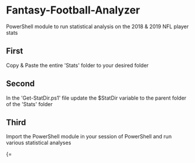 # Fantasy-Football-Analyzer
PowerShell module to run statistical analysis on the 2018 &amp; 2019 NFL player stats



First
---
Copy & Paste the entire 'Stats' folder to your desired folder



Second
---
In the 'Get-StatDir.ps1' file
 update the $StatDir variable to the parent folder of the 'Stats' folder



Third
---
Import the PowerShell module in your session of PowerShell
 and run various statistical analyses

{=
